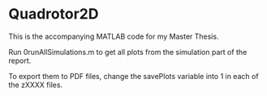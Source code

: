 # Quadrotor2D
This is the accompanying MATLAB code for my Master Thesis.

Run 0runAllSimulations.m to get all plots from the simulation part of the report.

To export them to PDF files, change the savePlots variable into 1 in each of the zXXXX files.